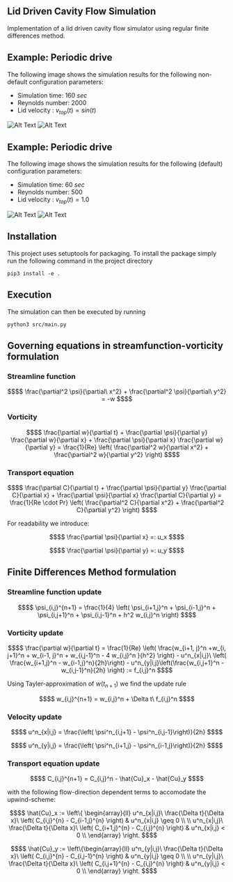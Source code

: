 ## Lid Driven Cavity Flow Simulation
Implementation of a lid driven cavity flow simulator using regular finite differences method.


## Example: Periodic drive
The following image shows the simulation results for the following non-default configuration parameters:

- Simulation time:  $160\ sec$
- Reynolds number: $2000$
- Lid velocity   : $v_{top}(t)=sin(t)$


![Alt Text](https://github.com/julianlork/fdm-lid-driven-cavity-flow/blob/master/sim_out/periodic_drive/animation.gif)
![Alt Text](https://github.com/julianlork/fdm-lid-driven-cavity-flow/blob/master/sim_out/periodic_drive/velocity_stream.png)

## Example: Periodic drive
The following image shows the simulation results for the following (default) configuration parameters:

- Simulation time:  $60\ sec$
- Reynolds number: $500$
- Lid velocity   : $v_{top}(t)=1.0$


![Alt Text](https://github.com/julianlork/fdm-lid-driven-cavity-flow/blob/master/sim_out/constant_drive/animation.gif)
![Alt Text](https://github.com/julianlork/fdm-lid-driven-cavity-flow/blob/master/sim_out/constant_drive/velocity_stream.png)

## Installation
This project uses setuptools for packaging. To install the package simply run the following command in the project directory
```
pip3 install -e .
```

## Execution
The simulation can then be executed by running
```
python3 src/main.py
```

## Governing equations in streamfunction-vorticity formulation
### Streamline function

```math
$$
\frac{\partial^2 \psi}{\partial\ x^2} + \frac{\partial^2 \psi}{\partial\ y^2} = -w 
$$
```

### Vorticity

```math
$$
\frac{\partial w}{\partial t} + \frac{\partial \psi}{\partial y} \frac{\partial w}{\partial x} + \frac{\partial \psi}{\partial x} \frac{\partial w}{\partial y} = \frac{1}{Re} \left( \frac{\partial^2 w}{\partial x^2} + \frac{\partial^2 w}{\partial y^2} \right)
$$
```

### Transport equation

```math
$$
\frac{\partial C}{\partial t} + \frac{\partial \psi}{\partial y} \frac{\partial C}{\partial x} + \frac{\partial \psi}{\partial x} \frac{\partial C}{\partial y} = \frac{1}{Re \cdot Pr} \left( \frac{\partial^2 C}{\partial x^2} + \frac{\partial^2 C}{\partial y^2} \right)
$$
```

For readability we introduce:

```math
$$
\frac{\partial \psi}{\partial x} =: u_x
$$
```

```math
$$
\frac{\partial \psi}{\partial y} =: u_y
$$
```

## Finite Differences Method formulation

### Streamline function update
```math
$$
\psi_{i,j}^{n+1} = \frac{1}{4} \left( \psi_{i+1,j}^n + \psi_{i-1,j}^n + \psi_{i,j+1}^n + \psi_{i,j-1}^n + h^2 w_{i,j}^n \right)
$$
```


### Vorticity update

```math
$$
 \frac{\partial w}{\partial t} = \frac{1}{Re} \left( \frac{w_{i+1, j}^n +w_{i, j+1}^n + w_{i-1, j}^n + w_{i,j-1}^n - 4 w_{i,j}^n }{h^2} \right) - u^n_{x|i,j}\ \left( \frac{w_{i+1,j}^n - w_{i-1,j}^n}{2h}\right) - u^n_{y|i,j}\left(\frac{w_{i,j+1}^n - w_{i,j-1}^n}{2h} \right) := f_{i,j}^n
$$
```

Using Tayler-approximation of $w(t_{n+1})$ we find the update rule

```math
$$
w_{i,j}^{n+1} = w_{i,j}^n + \Delta t\ f_{i,j}^n
$$
```

### Velocity update

```math
$$
u^n_{x|i,j} = \frac{\left( \psi^n_{i,j+1} - \psi^n_{i,j-1}\right)}{2h}
$$
```

```math
$$
u^n_{y|i,j} = \frac{\left( \psi^n_{i+1,j} - \psi^n_{i-1,j}\right)}{2h}
$$
```

### Transport equation update
```math
$$
C_{i,j}^{n+1} = C_{i,j}^n - \hat{Cu}_x - \hat{Cu}_y
$$
```

with the following flow-direction dependent terms to accomodate the upwind-scheme:
```math
$$
\hat{Cu}_x := \left\{ 
    \begin{array}{ll}
        u^n_{x|i,j}\ \frac{\Delta t}{\Delta x}\ \left( C_{i,j}^{n} - C_{i-1,j}^{n} \right) & u^n_{x|i,j} \geq 0 \\ \\
        u^n_{x|i,j}\ \frac{\Delta t}{\Delta x}\ \left( C_{i+1,j}^{n} - C_{i,j}^{n} \right) & u^n_{x|i,j} < 0 \\
    \end{array}
\right.
$$
```

```math
$$
\hat{Cu}_y := \left\{\begin{array}{ll}
        u^n_{y|i,j}\ \frac{\Delta t}{\Delta x}\ \left( C_{i,j}^{n} - C_{i,j-1}^{n} \right) & u^n_{y|i,j} \geq 0 \\ \\
        u^n_{y|i,j}\ \frac{\Delta t}{\Delta x}\ \left( C_{i,j+1}^{n} - C_{i,j}^{n} \right) & u^n_{y|i,j} < 0 \\
    \end{array}
\right.
$$
```